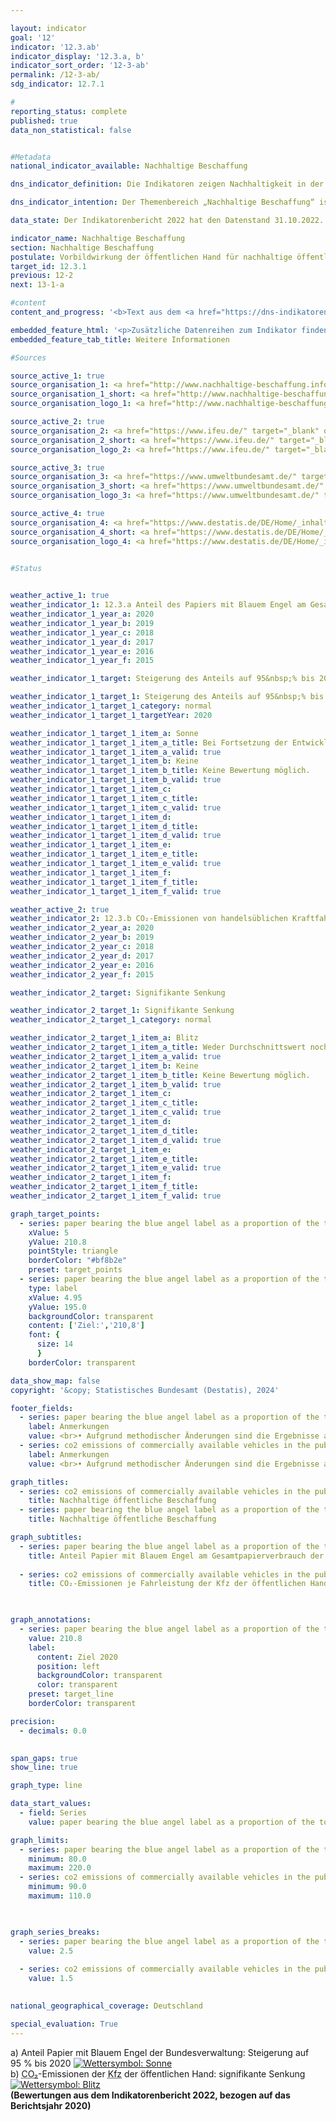 ```yaml
---

layout: indicator        
goal: '12'        
indicator: '12.3.ab'        
indicator_display: '12.3.a, b'        
indicator_sort_order: '12-3-ab'        
permalink: /12-3-ab/        
sdg_indicator: 12.7.1        

#
reporting_status: complete        
published: true        
data_non_statistical: false        


#Metadata        
national_indicator_available: Nachhaltige Beschaffung        

dns_indicator_definition: Die Indikatoren zeigen Nachhaltigkeit in der Beschaffung exemplarisch anhand der Teilbereiche Papier sowie <abbr title="Kohlenstoffdioxid" tabindex="0">CO₂</abbr>-Emissionen von Kraftfahrzeugen (<abbr title="Kraftfahrzeug" tabindex="0">Kfz</abbr>). Beide Indikatoren werden als Indizes mit dem Basisjahr 2015&nbsp;dargestellt.<br>Der Indikator 12.3.a „Anteil Papier mit Blauem Engel am Gesamtpapierverbrauch der unmittelbaren Bundesverwaltung“ bildet den Anteil von Papier mit dem Umweltsiegel Blauer Engel am Gesamtpapierverbrauch der unmittelbaren Bundesverwaltung ab. Dabei wird ab dem Berichtsjahr 2018&nbsp;ausschließlich nichtfarbiges <abbr title="Deutsches Institut für Normung e.V." tabindex="0">DIN</abbr>-A4-Druck- und Kopierpapier erfasst.<br>Der Indikator 12.3.b „<abbr title="Kohlenstoffdioxid" tabindex="0">CO₂</abbr>-Emissionen je Fahrleistungen der <abbr title="Kraftfahrzeug" tabindex="0">Kfz</abbr> der öffentlichen Hand“ setzt die <abbr title="Kohlenstoffdioxid" tabindex="0">CO₂</abbr>-Emissionen ins Verhältnis zu den entsprechenden Fahrleistungen.        

dns_indicator_intention: Der Themenbereich „Nachhaltige Beschaffung“ ist sehr komplex. Hier werden exemplarisch produktspezifische Indikatoren betrachtet. Während für den Anteil von Papier mit Blauem Engel am Gesamtpapierverbrauch der unmittelbaren Bundesverwaltung ein Wert von 95&nbsp;% bis zum Jahr 2020&nbsp;anvisiert ist, soll das Verhältnis von <abbr title="Kohlenstoffdioxid" tabindex="0">CO₂</abbr>-Emissionen je Fahrleistungen zukünftig weiter sinken. Die öffentliche Hand hat einen wesentlichen Anteil an der Nachfrage von Produkten und Dienstleistungen. Die Ausrichtung der öffentlichen Beschaffung am Leitprinzip der Nachhaltigkeit und die Stärkung von Nachhaltigkeitskriterien bei der öffentlichen Beschaffung sollen daher als Hebel für die Steigerung des Angebots nachhaltiger Produkte wirken. Ziel der Bundesregierung ist es, Nachhaltigkeit in der öffentlichen Beschaffung generell zu stärken.        

data_state: Der Indikatorenbericht 2022 hat den Datenstand 31.10.2022. Die Daten auf dieser Plattform werden regelmäßig aktualisiert, sodass online aktuellere Daten verfügbar sein können als im <a href="https://dns-indikatoren.de/publications_reports/">Indikatorenbericht 2022</a> veröffentlicht.        

indicator_name: Nachhaltige Beschaffung        
section: Nachhaltige Beschaffung        
postulate: Vorbildwirkung der öffentlichen Hand für nachhaltige öffentliche Beschaffung verwirklichen        
target_id: 12.3.1        
previous: 12-2        
next: 13-1-a        

#content         
content_and_progress: '<b>Text aus dem <a href="https://dns-indikatoren.de/publications_reports/">Indikatorenbericht 2022&nbsp;</a></b><br><br><b><i>Anteil Papier mit Blauem Engel am Gesamtpapierverbrauch der unmittelbaren Bundesverwaltung</i></b><br><br>Die Daten für die Berechnung des Anteils von Papier mit Blauem Engel am Gesamtpapierverbrauch der unmittelbaren Bundesverwaltung werden durch das Monitoring des Maßnahmenprogramms Nachhaltigkeit erhoben, das vom Bundeskanzleramt durchgeführt und von der Kompetenzstelle für nachhaltige Beschaffung (<abbr title="Kompetenzstelle für nachhaltige Beschaffung" tabindex="0">KNB</abbr>) beim Beschaffungsamt des <abbr title="Body Mass Index" tabindex="0">BMI</abbr> (<abbr title="Beschaffungsamt" tabindex="0">BeschA</abbr>) unterstützt wird. Der Blaue Engel ist ein Umweltzeichen für umweltschonende Produkte und Dienstleistungen. Bezogen auf Papier bedeutet dieses Siegel, dass die Papierfasern zu 100&nbsp;Prozent aus Altpapier gewonnen werden und dass bei der Herstellung auf schädliche Chemikalien oder optische Aufheller verzichtet wird.<br><br>Der Anteil des Papiers mit Blauem Engel ist von 2015&nbsp;bis 2020&nbsp;nach vorläufigen Daten um rund 113&nbsp;% gestiegen. Im Jahr 2015&nbsp;betrug der Anteil 45&nbsp;% am Gesamtpapierverbrauch der unmittelbaren Bundesverwaltung und erreichte 2020&nbsp;einen Wert von rund 96&nbsp;%. Dies entspricht einer Zunahme um 112,9&nbsp;% (Indexwert = 212,9). Somit folgt der Indikator der Zielsetzung des Maßnahmenprogramms Nachhaltigkeit, den Anteil des Einsatzes von Papier mit dem Blauen Engel auf 95&nbsp;% bis 2020&nbsp;zu steigern. Der Gesamtpapierverbrauch sank im Jahr 2020&nbsp;im Vergleich zum Vorjahr um 14,1&nbsp;% (von rund 993&nbsp;Millionen auf rund 852&nbsp;Millionen Blatt Papier). Für den Zeitraum zwischen 2015&nbsp;und 2020&nbsp;betrug die Reduktion des Gesamtpapierverbrauchs insgesamt 33,4&nbsp;%.<br><br>Bei dem Zeitvergleich ist zu beachten, dass es im Jahr 2018&nbsp;eine methodische Anpassung bei der Definition von Papier gab. Ab dem Berichtsjahr 2018&nbsp;wird ausschließlich nicht farbiges <abbr title="Deutsches Institut für Normung e.V." tabindex="0">DIN</abbr>-A4-Druck- und Kopierpapier erfasst. Somit kann der Rückgang des Gesamtpapierverbrauchs zum Teil auf die methodische Änderung zurückzuführen sein.<br><br>Generell ist bei diesem Indikator zu beachten, dass die Aussagekraft der Verwendung von Papier mit Blauem Engel für den Gesamtkomplex „Nachhaltige Beschaffung“ eher gering ist. Denn Papier weist lediglich einen kleinen Anteil am monetären Gesamtvolumen der Beschaffung der öffentlichen Hand auf.<br><br><b><i>CO₂-Emissionen je Fahrleistungen der <abbr title="Kraftfahrzeug" tabindex="0">Kfz</abbr> der öffentlichen Hand</i></b><br><br>Die Daten für die <abbr title="Kraftfahrzeug" tabindex="0">Kfz</abbr> der öffentlichen Hand werden von den Umweltökonomischen Gesamtrechnungen (<abbr title="Umweltökonomische Gesamtrechnungen" tabindex="0">UGR</abbr>) des Statistischen Bundesamtes unter Zuhilfenahme der <abbr title="Transport Emission Model" tabindex="0">TREMOD</abbr>-Datenbank (Transport-Emission-Model) des Instituts für Energie- und Umweltforschung (<abbr title="Institut für Energie- und Umweltforschung Heidelberg gGmbH" tabindex="0">ifeu</abbr>) bereitgestellt. Die öffentliche Hand umfasst Bund, Länder, Gemeinden und Gemeindeverbände, Polizei, Bundesgrenzschutz, Feuerschutz und &#8209;wehren.<br><br>Aufgrund einer Vielzahl methodischer Änderungen im Jahr 2016&nbsp;sind die Ergebnisse ab 2017&nbsp;nureingeschränkt mit den Vorjahren vergleichbar.<br><br>Betrachtet man im Vergleich zu den <abbr title="Kraftfahrzeug" tabindex="0">Kfz</abbr> der öffentlichen Hand die <abbr title="Kraftfahrzeug" tabindex="0">Kfz</abbr> der unmittelbaren Bundesverwaltung, betrugen im Jahr 2020&nbsp;deren durchschnittlichen <abbr title="Kohlenstoffdioxid" tabindex="0">CO₂</abbr>-Emissionen 223,6&nbsp;Gramm <abbr title="Kohlenstoffdioxid" tabindex="0">CO₂</abbr> je gefahrenen Kilometer.<br><br>Die unmittelbare Bundesverwaltung umfasst die eigenen, aber rechtlich unselbstständigen zentralen oder nachgeordneten Behörden des Bundes. Die Daten für die <abbr title="Kohlenstoffdioxid" tabindex="0">CO₂</abbr>-Emissionen je Fahrleistungen der <abbr title="Kraftfahrzeug" tabindex="0">Kfz</abbr> der unmittelbaren Bundesverwaltung stammen vom Umweltbundesamt (<abbr title="Umweltbundesamt" tabindex="0">UBA</abbr>). Wie bei den Angaben zu den <abbr title="Kraftfahrzeug" tabindex="0">Kfz</abbr> der öffentlichen Hand werden bei der unmittelbaren Bundesverwaltung ebenfalls alle <abbr title="Kraftfahrzeug" tabindex="0">Kfz</abbr> bis zu einem Gewicht von 3,5&nbsp;Tonnen berücksichtigt, allerdings nicht die leichten Nutzfahrzeuge dieser Klasse.<br><br>Zwischen 2015&nbsp;und 2017&nbsp;stieg der Anteil der neu angeschafften <abbr title="Kraftfahrzeug" tabindex="0">Kfz</abbr> der unmittelbaren Bundesverwaltung, deren Emissionswerte kleiner als 50&nbsp;Gramm <abbr title="Kohlenstoffdioxid" tabindex="0">CO₂</abbr> je Kilometer betrugen, am Gesamtvolumen der neu beschafften <abbr title="Kraftfahrzeug" tabindex="0">Kfz</abbr> von 2,6&nbsp;auf 4,1&nbsp;%. Im Jahr 2018&nbsp;fiel der Anteil auf 3,3&nbsp;%. Nach vorläufigen Zahlen sank der Wert im Jahr 2019&nbsp;weiter und lag bei 2,4&nbsp;% stieg jedoch im Jahr 2020&nbsp;auf 8,5&nbsp;%.<br><br>Der hier betrachtete Indikator bezieht sich ausschließlich auf den Umweltaspekt der Nachhaltigkeit. Zudem werden nur diejenigen <abbr title="Kohlenstoffdioxid" tabindex="0">CO₂</abbr>-Emissionen berücksichtigt, die im Betrieb der Fahrzeuge anfallen. Betrachtet man jedoch die ganzheitlichen Lebenszykluskosten, fallen in den Prozessen der Produktion und Entsorgung ebenfalls Treibhausgasemissionen an, die für einen aussagekräftigen Indikator zu berücksichtigen wären. Darüber hinaus ist die Nachhaltigkeit der Elektromobilität davon abhängig, inwiefern der verwendete Strom aus herkömmlichen oder regenerativen Quellen stammt.'        

embedded_feature_html: '<p>Zusätzliche Datenreihen zum Indikator finden Sie <a href="https://dns-indikatoren.de/public/AddInfos/de/12_3_ab.pdf" target="_blank" >hier</a>.</p><br><small>Hinweis: PDF-Dokumente können Sie sich (je nach Browsereinstellung) direkt in Ihrem Browser anzeigen lassen oder Sie laden das PDF-Dokument herunter und öffnen es mit einem PDF-Reader Ihrer Wahl. Eine Anleitung wie Sie für ausgewählte Browser die entsprechende Einstellung ändern können, finden Sie <a href="https://dns-indikatoren.de/guidance/">hier</a>.</small>'
embedded_feature_tab_title: Weitere Informationen        

#Sources        

source_active_1: true
source_organisation_1: <a href="http://www.nachhaltige-beschaffung.info/DE/Home/home_node.html" target="_blank" onclick="return confirm_alert('der Kompetenzstelle für nachhaltige Beschaffung beim Beschaffungsamt des Bundesministeriums des Innern', 'De')">Kompetenzstelle für nachhaltige Beschaffung</a>
source_organisation_1_short: <a href="http://www.nachhaltige-beschaffung.info/DE/Home/home_node.html" target="_blank" onclick="return confirm_alert('der Kompetenzstelle für nachhaltige Beschaffung beim Beschaffungsamt des Bundesministeriums des Innern', 'De')">Kompetenzstelle für nachhaltige Beschaffung</a>
source_organisation_logo_1: <a href="http://www.nachhaltige-beschaffung.info/DE/Home/home_node.html" target="_blank" onclick="return confirm_alert('der Kompetenzstelle für nachhaltige Beschaffung beim Beschaffungsamt des Bundesministeriums des Innern', 'De')"><img src="https://dns-indikatoren.de/public/OrgImgDe/knb.png" alt="Kompetenzstelle für nachhaltige Beschaffung" title=" Klicken Sie hier um zur Homepage der Organisation Kompetenzstelle für nachhaltige Beschaffung zu gelangen." style="height:60px; width:148px; border:transparent"/></a>

source_active_2: true
source_organisation_2: <a href="https://www.ifeu.de/" target="_blank" onclick="return confirm_alert('des Instituts für Energie- und Umweltforschung Heidelberg gGmbH', 'De')">Institut für Energie- und Umweltforschung Heidelberg gGmbH</a>
source_organisation_2_short: <a href="https://www.ifeu.de/" target="_blank" onclick="return confirm_alert('des Instituts für Energie- und Umweltforschung Heidelberg gGmbH', 'De')">Institut für Energie- und Umweltforschung Heidelberg gGmbH</a>
source_organisation_logo_2: <a href="https://www.ifeu.de/" target="_blank" onclick="return confirm_alert('des Instituts für Energie- und Umweltforschung Heidelberg gGmbH', 'De')"><img src="https://dns-indikatoren.de/public/OrgImgDe/ifeu.png" alt="Institut für Energie- und Umweltforschung Heidelberg gGmbH" title=" Klicken Sie hier um zur Homepage der Organisation Institut für Energie- und Umweltforschung Heidelberg gGmbH zu gelangen." style="height:60px; width:148px; border:transparent"/></a>

source_active_3: true
source_organisation_3: <a href="https://www.umweltbundesamt.de/" target="_blank" onclick="return confirm_alert('des Umweltbundesamts', 'De')">Umweltbundesamt</a>
source_organisation_3_short: <a href="https://www.umweltbundesamt.de/" target="_blank" onclick="return confirm_alert('des Umweltbundesamts', 'De')">Umweltbundesamt</a>
source_organisation_logo_3: <a href="https://www.umweltbundesamt.de/" target="_blank" onclick="return confirm_alert('des Umweltbundesamts', 'De')"><img src="https://dns-indikatoren.de/public/OrgImgDe/uba.png" alt="Umweltbundesamt" title=" Klicken Sie hier um zur Homepage der Organisation Umweltbundesamt zu gelangen." style="height:60px; width:148px; border:transparent"/></a>

source_active_4: true
source_organisation_4: <a href="https://www.destatis.de/DE/Home/_inhalt.html" target="_blank">Statistisches Bundesamt</a>
source_organisation_4_short: <a href="https://www.destatis.de/DE/Home/_inhalt.html" target="_blank">Statistisches Bundesamt</a>
source_organisation_logo_4: <a href="https://www.destatis.de/DE/Home/_inhalt.html" target="_blank"><img src="https://dns-indikatoren.de/public/OrgImgDe/destatis.png" alt="Statistisches Bundesamt" title=" Klicken Sie hier um zur Homepage der Organisation Statistisches Bundesamt zu gelangen." style="height:60px; width:148px; border:transparent"/></a>
        

#Status        


weather_active_1: true
weather_indicator_1: 12.3.a Anteil des Papiers mit Blauem Engel am Gesamtpapierverbrauch der unmittelbaren Bundesverwaltung
weather_indicator_1_year_a: 2020
weather_indicator_1_year_b: 2019
weather_indicator_1_year_c: 2018
weather_indicator_1_year_d: 2017
weather_indicator_1_year_e: 2016
weather_indicator_1_year_f: 2015

weather_indicator_1_target: Steigerung des Anteils auf 95&nbsp;% bis 2020

weather_indicator_1_target_1: Steigerung des Anteils auf 95&nbsp;% bis 2020
weather_indicator_1_target_1_category: normal
weather_indicator_1_target_1_targetYear: 2020

weather_indicator_1_target_1_item_a: Sonne
weather_indicator_1_target_1_item_a_title: Bei Fortsetzung der Entwicklung aus 2020 wäre der Zielwert erreicht oder um weniger als 5&nbsp;% der Differenz zwischen Zielwert und dem Wert aus 2020 verfehlt worden.
weather_indicator_1_target_1_item_a_valid: true
weather_indicator_1_target_1_item_b: Keine
weather_indicator_1_target_1_item_b_title: Keine Bewertung möglich.
weather_indicator_1_target_1_item_b_valid: true
weather_indicator_1_target_1_item_c: 
weather_indicator_1_target_1_item_c_title: 
weather_indicator_1_target_1_item_c_valid: true
weather_indicator_1_target_1_item_d: 
weather_indicator_1_target_1_item_d_title: 
weather_indicator_1_target_1_item_d_valid: true
weather_indicator_1_target_1_item_e: 
weather_indicator_1_target_1_item_e_title: 
weather_indicator_1_target_1_item_e_valid: true
weather_indicator_1_target_1_item_f: 
weather_indicator_1_target_1_item_f_title: 
weather_indicator_1_target_1_item_f_valid: true

weather_active_2: true
weather_indicator_2: 12.3.b CO₂-Emissionen von handelsüblichen Kraftfahrzeugen der öffentlichen Hand
weather_indicator_2_year_a: 2020
weather_indicator_2_year_b: 2019
weather_indicator_2_year_c: 2018
weather_indicator_2_year_d: 2017
weather_indicator_2_year_e: 2016
weather_indicator_2_year_f: 2015

weather_indicator_2_target: Signifikante Senkung

weather_indicator_2_target_1: Signifikante Senkung
weather_indicator_2_target_1_category: normal

weather_indicator_2_target_1_item_a: Blitz
weather_indicator_2_target_1_item_a_title: Weder Durchschnittswert noch die vorherige Veränderung deuten in 2020 in die richtige Richtung.
weather_indicator_2_target_1_item_a_valid: true
weather_indicator_2_target_1_item_b: Keine
weather_indicator_2_target_1_item_b_title: Keine Bewertung möglich.
weather_indicator_2_target_1_item_b_valid: true
weather_indicator_2_target_1_item_c: 
weather_indicator_2_target_1_item_c_title: 
weather_indicator_2_target_1_item_c_valid: true
weather_indicator_2_target_1_item_d: 
weather_indicator_2_target_1_item_d_title: 
weather_indicator_2_target_1_item_d_valid: true
weather_indicator_2_target_1_item_e: 
weather_indicator_2_target_1_item_e_title: 
weather_indicator_2_target_1_item_e_valid: true
weather_indicator_2_target_1_item_f: 
weather_indicator_2_target_1_item_f_title: 
weather_indicator_2_target_1_item_f_valid: true        

graph_target_points:
  - series: paper bearing the blue angel label as a proportion of the total paper consumption of the direct federal administration
    xValue: 5
    yValue: 210.8
    pointStyle: triangle
    borderColor: "#bf8b2e"
    preset: target_points
  - series: paper bearing the blue angel label as a proportion of the total paper consumption of the direct federal administration
    type: label
    xValue: 4.95
    yValue: 195.0
    backgroundColor: transparent
    content: ['Ziel:','210,8']
    font: {
      size: 14
      }
    borderColor: transparent        

data_show_map: false        
copyright: '&copy; Statistisches Bundesamt (Destatis), 2024'        

footer_fields:
  - series: paper bearing the blue angel label as a proportion of the total paper consumption of the direct federal administration
    label: Anmerkungen
    value: <br>• Aufgrund methodischer Änderungen sind die Ergebnisse ab 2017&nbsp;nur eingeschränkt mit den Vorjahren vergleichbar.<br>• 2020&nbsp;vorläufige Daten.
  - series: co2 emissions of commercially available vehicles in the public sector
    label: Anmerkungen
    value: <br>• Aufgrund methodischer Änderungen sind die Ergebnisse ab 2016&nbsp;nur eingeschränkt mit dem Vorjahr vergleichbar.<br>• 2021&nbsp;vorläufige Daten.        

graph_titles: 
  - series: co2 emissions of commercially available vehicles in the public sector
    title: Nachhaltige öffentliche Beschaffung
  - series: paper bearing the blue angel label as a proportion of the total paper consumption of the direct federal administration
    title: Nachhaltige öffentliche Beschaffung        

graph_subtitles: 
  - series: paper bearing the blue angel label as a proportion of the total paper consumption of the direct federal administration
    title: Anteil Papier mit Blauem Engel am Gesamtpapierverbrauch der unmittelbaren Bundesverwaltung
    
  - series: co2 emissions of commercially available vehicles in the public sector
    title: CO₂-Emissionen je Fahrleistung der Kfz der öffentlichen Hand
            


graph_annotations:
  - series: paper bearing the blue angel label as a proportion of the total paper consumption of the direct federal administration
    value: 210.8
    label:
      content: Ziel 2020
      position: left
      backgroundColor: transparent
      color: transparent
    preset: target_line
    borderColor: transparent        

precision: 
  - decimals: 0.0
            

span_gaps: true        
show_line: true        

graph_type: line        

data_start_values: 
  - field: Series
    value: paper bearing the blue angel label as a proportion of the total paper consumption of the direct federal administration        

graph_limits: 
  - series: paper bearing the blue angel label as a proportion of the total paper consumption of the direct federal administration
    minimum: 80.0
    maximum: 220.0
  - series: co2 emissions of commercially available vehicles in the public sector
    minimum: 90.0
    maximum: 110.0        

        

graph_series_breaks: 
  - series: paper bearing the blue angel label as a proportion of the total paper consumption of the direct federal administration
    value: 2.5
    
  - series: co2 emissions of commercially available vehicles in the public sector
    value: 1.5
                            

national_geographical_coverage: Deutschland        

special_evaluation: True        
---
```



<div>
  <div class="my-header">
    <label class="default">a) Anteil Papier mit Blauem Engel der Bundesverwaltung: Steigerung auf 95&nbsp;% bis 2020
      <a href="https://dns-indikatoren.de/status"><img src="https://sdg-indikatoren.de/public/Wettersymbole/Sonne.png" title="Bei Fortsetzung der Entwicklung aus 2020 wäre der Zielwert erreicht oder um weniger als 5&nbsp;% der Differenz zwischen Zielwert und dem Wert aus 2020 verfehlt worden." alt="Wettersymbol: Sonne"/>
      </a>
    </label>
  </div>
</div>
<div>
  <div class="my-header">
    <label class="default">b) <abbr title="Kohlenstoffdioxid" tabindex="0">CO₂</abbr>-Emissionen der <abbr title="Kraftfahrzeug" tabindex="0">Kfz</abbr> der öffentlichen Hand: signifikante Senkung
      <a href="https://dns-indikatoren.de/status"><img src="https://sdg-indikatoren.de/public/Wettersymbole/Blitz.png" title="Weder Durchschnittswert noch die vorherige Veränderung deuten in 2020 in die richtige Richtung." alt="Wettersymbol: Blitz"/>
      </a>
    </label>
  </div>
</div>
<div class="my-header-note">
  <label class="default"><b>(Bewertungen aus dem Indikatorenbericht 2022, bezogen auf das Berichtsjahr 2020)
  </b></label>
</div>